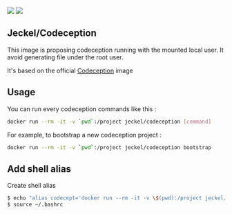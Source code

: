 [![](https://images.microbadger.com/badges/image/jeckel/codeception.svg)](https://microbadger.com/images/jeckel/codeception "Get your own image badge on microbadger.com") [![](https://images.microbadger.com/badges/version/jeckel/codeception.svg)](https://microbadger.com/images/jeckel/codeception "Get your own version badge on microbadger.com")

## Jeckel/Codeception

This image is proposing codeception running with the mounted local user. It avoid generating file under the root user.

It's based on the official [Codeception](https://hub.docker.com/r/codeception/codeception/) image

## Usage

You can run every codeception commands like this :

```bash
docker run --rm -it -v `pwd`:/project jeckel/codeception [command]
```

For example, to bootstrap a new codeception project :
```bash
docker run --rm -it -v `pwd`:/project jeckel/codeception bootstrap
```

## Add shell alias

Create shell alias

```bash
$ echo "alias codecept='docker run --rm -it -v \$(pwd):/project jeckel/codeception'" >> ~/.bashrc
$ source ~/.bashrc
```